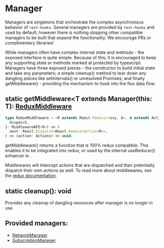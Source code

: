 # Manager

Managers are singletons that orchestrate the complex asynchronous behavior of `rest-hooks`.
Several managers are provided by `rest-hooks` and used by default; however there is nothing
stopping other compatible managers to be built that expand the functionality. We encourage
PRs or complimentary libraries!

While managers often have complex internal state and methods - the exposed interface is quite simple.
Because of this, it is encouraged to keep any supporting state or methods marked at protected by
typescript. Managers have three exposed pieces - the constructor to build initial state and
take any parameters; a simple cleanup() method to tear down any dangling pieces like setIntervals()
or unresolved Promises; and finally getMiddleware() - providing the mechanism to hook into
the flux data flow.

## static getMiddleware<T extends Manager(this: T): [ReduxMiddleware](https://redux.js.org/advanced/middleware)

```typescript
type ReduxMiddleware = <R extends React.Reducer<any, A>, A extends Actions>({
  dispatch,
}: MiddlewareAPI<R>) => (
  next: React.Dispatch<React.ReducerAction<R>>,
) => (action: Actions) => void;
```

getMiddleware() returns a function that is 100% redux compatible. This enables it to be integrated into redux,
or used by the internal useReducer() enhancer in <RestProvider />.

Middlewares will intercept actions that are dispatched and then potentially dispatch their own actions as well.
To read more about middlewares, see the [redux documentation](https://redux.js.org/advanced/middleware).

## static cleanup(): void

Provides any cleanup of dangling resources after manager is no longer in use.

## Provided managers:

 * [NetworkManager](./NetworkManager.md)
 * [SubscriptionManager](./SubscriptionManager.md)
